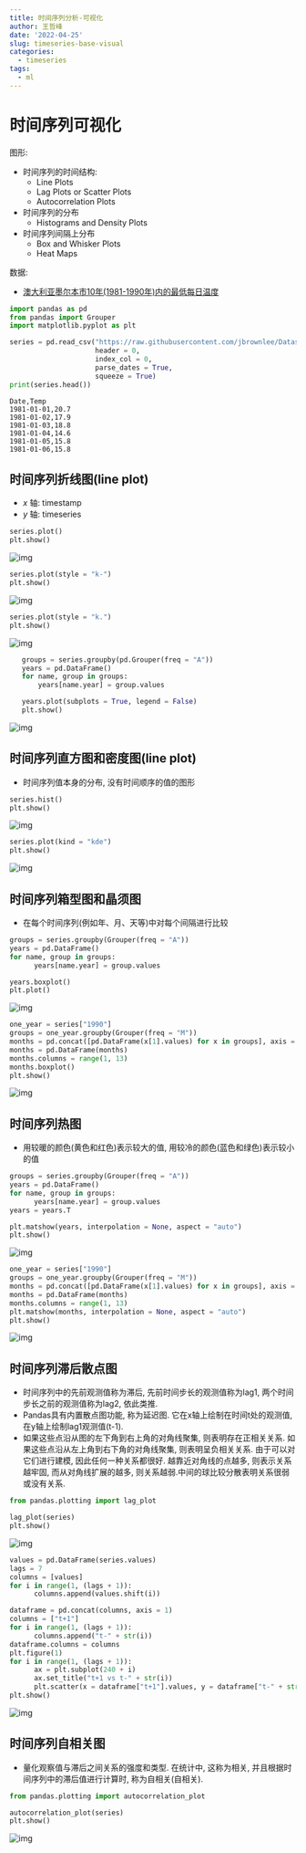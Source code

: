 ```yaml
---
title: 时间序列分析-可视化
author: 王哲峰
date: '2022-04-25'
slug: timeseries-base-visual
categories:
  - timeseries
tags:
  - ml
---
```





# 时间序列可视化

图形: 

- 时间序列的时间结构: 
   - Line Plots
   - Lag Plots or Scatter Plots
   - Autocorrelation Plots
- 时间序列的分布
   - Histograms and Density Plots
- 时间序列间隔上分布
   - Box and Whisker Plots
   - Heat Maps

数据: 

- [澳大利亚墨尔本市10年(1981-1990年)内的最低每日温度](https://raw.githubusercontent.com/jbrownlee/Datasets/master/daily-min-temperatures.csv)

```python
import pandas as pd 
from pandas import Grouper
import matplotlib.pyplot as plt 

series = pd.read_csv("https://raw.githubusercontent.com/jbrownlee/Datasets/master/daily-min-temperatures.csv",
                     header = 0,
                     index_col = 0, 
                     parse_dates = True,
                     squeeze = True)
print(series.head())
```

```
Date,Temp
1981-01-01,20.7
1981-01-02,17.9
1981-01-03,18.8
1981-01-04,14.6
1981-01-05,15.8
1981-01-06,15.8
```

## 时间序列折线图(line plot)

- $x$ 轴: timestamp
- $y$ 轴: timeseries

```python
series.plot()
plt.show()
```

![img](images/line.png)
 

```python
series.plot(style = "k-")
plt.show()
```

![img](images/dashline.png)
 
```python
series.plot(style = "k.")
plt.show()
```

![img](images/point.png)
 

```python
   groups = series.groupby(pd.Grouper(freq = "A"))
   years = pd.DataFrame()
   for name, group in groups:
       years[name.year] = group.values

   years.plot(subplots = True, legend = False)
   plt.show()
```

![img](images/line_group.png)

## 时间序列直方图和密度图(line plot)

- 时间序列值本身的分布, 没有时间顺序的值的图形

```python
series.hist()
plt.show()
```

![img](images/hist.png)
 

```python
series.plot(kind = "kde")
plt.show()
```

![img](images/density.png)
 

## 时间序列箱型图和晶须图

- 在每个时间序列(例如年、月、天等)中对每个间隔进行比较

```python
groups = series.groupby(Grouper(freq = "A"))
years = pd.DataFrame()
for name, group in groups:
      years[name.year] = group.values

years.boxplot()
plt.plot()
```

![img](images/boxplot1.png)
 

```python
one_year = series["1990"]
groups = one_year.groupby(Grouper(freq = "M"))
months = pd.concat([pd.DataFrame(x[1].values) for x in groups], axis = 1)
months = pd.DataFrame(months)
months.columns = range(1, 13)
months.boxplot()
plt.show()
```

![img](images/boxplot2.png)

## 时间序列热图

- 用较暖的颜色(黄色和红色)表示较大的值, 用较冷的颜色(蓝色和绿色)表示较小的值

```python
groups = series.groupby(Grouper(freq = "A"))
years = pd.DataFrame()
for name, group in groups:
      years[name.year] = group.values
years = years.T

plt.matshow(years, interpolation = None, aspect = "auto")
plt.show()
```

![img](images/heatmap.png)
 
```python
one_year = series["1990"]
groups = one_year.groupby(Grouper(freq = "M"))
months = pd.concat([pd.DataFrame(x[1].values) for x in groups], axis = 1)
months = pd.DataFrame(months)
months.columns = range(1, 13)
plt.matshow(months, interpolation = None, aspect = "auto")
plt.show()
```

![img](images/heatmap2.png)
 

## 时间序列滞后散点图

- 时间序列中的先前观测值称为滞后, 先前时间步长的观测值称为lag1, 两个时间步长之前的观测值称为lag2, 依此类推.
- Pandas具有内置散点图功能, 称为延迟图. 它在x轴上绘制在时间t处的观测值, 在y轴上绘制lag1观测值(t-1).
- 如果这些点沿从图的左下角到右上角的对角线聚集, 则表明存在正相关关系. 
  如果这些点沿从左上角到右下角的对角线聚集, 则表明呈负相关关系. 由于可以对它们进行建模, 
  因此任何一种关系都很好. 越靠近对角线的点越多, 则表示关系越牢固, 而从对角线扩展的越多, 
  则关系越弱.中间的球比较分散表明关系很弱或没有关系.

```python
from pandas.plotting import lag_plot

lag_plot(series)
plt.show()
```

![img](images/lag.png)

```python
values = pd.DataFrame(series.values)
lags = 7
columns = [values]
for i in range(1, (lags + 1)):
      columns.append(values.shift(i))

dataframe = pd.concat(columns, axis = 1)
columns = ["t+1"]
for i in range(1, (lags + 1)):
      columns.append("t-" + str(i))
dataframe.columns = columns
plt.figure(1)
for i in range(1, (lags + 1)):
      ax = plt.subplot(240 + i)
      ax.set_title("t+1 vs t-" + str(i))
      plt.scatter(x = dataframe["t+1"].values, y = dataframe["t-" + str(i)].values)
plt.show()
```

![img](images/lag_grid.png)
 
## 时间序列自相关图

- 量化观察值与滞后之间关系的强度和类型. 在统计中, 这称为相关, 
  并且根据时间序列中的滞后值进行计算时, 称为自相关(自相关).

```python
from pandas.plotting import autocorrelation_plot

autocorrelation_plot(series)
plt.show()
```

![img](images/autocorrelation.png)

